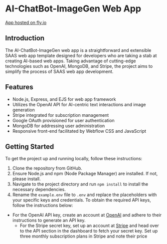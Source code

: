 # AI-ChatBot-ImageGen Web App

[App hosted on fly.io](https://nolimitgpt.fly.dev/)

## Introduction

The AI-ChatBot-ImageGen web app is a straightforward and extensible SAAS web app template designed for developers who are taking a stab at creating AI-based web apps. Taking advantage of cutting-edge technologies such as OpenAI, MongoDB, and Stripe, the project aims to simplify the process of SAAS web app development.

## Features

- Node.js, Express, and EJS for web app framework
- Utilizes the OpenAI API for AI-centric text interactions and image generation
- Stripe integrated for subscription management
- Google OAuth provisioned for user authentication
- MongoDB for addressing user administration
- Responsive front-end facilitated by Webflow CSS and JavaScript

## Getting Started

To get the project up and running locally, follow these instructions:

1. Clone the repository from GitHub.
2. Ensure Node.js and npm (Node Package Manager) are installed. If not, please install.
3. Navigate to the project directory and run `npm install` to install the necessary dependencies.
4. Rename the `example.env` file to `.env` and replace the placeholders with your specific keys and credentials. To obtain the required API keys, follow the instructions below:
 - For the OpenAI API key, create an account at [OpenAI](https://beta.openai.com/signup/) and adhere to their instructions to generate an API key.
   - For the Stripe secret key, set up an account at [Stripe](https://dashboard.stripe.com/register) and head over to the API section in the dashboard to fetch your secret key. Set up three monthly subscription plans in Stripe and note their price 